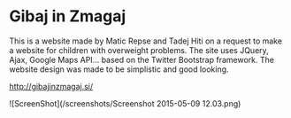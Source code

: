 # Gibaj in Zmagaj

This is a website made by Matic Repse and Tadej Hiti on a request to make a website for children with overweight problems. The site uses JQuery, Ajax, Google Maps API... based on the Twitter Bootstrap framework.
The website design was made to be simplistic and good looking. 

http://gibajinzmagaj.si/

![ScreenShot](/screenshots/Screenshot 2015-05-09 12.03.png)
